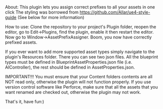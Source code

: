 About: 
This plugin lets you assign correct prefixes to all your assets in one click
The styling was borrowed from https://github.com/Allar/ue4-style-guide (See below for more information)

How to use: 
Clone the repository to your project's Plugin folder, reopen the editor,
go to Edit->Plugins, find the plugin, enable it then restart the editor.
Now go to Window->AssetPrefixAssigner. Boom, you now have correctly prefixed assets.

If you ever want to add more supported asset types simply navigate to the plugin's
Resources folder. There you can see two json files. All the blueprint types must be 
defined in BlueprintAssetProperties.json file (i.e. AIController), the rest should be defined in AssetProperties.json.

IMPORTANT!!!
You must ensure that your Content folders contents are all NOT read only, otherwise the plugin will not function properly.
If you use version control software like Perforce, make sure that all the assets that you want renamed are checked out, otherwise the plugin may not work.

That's it, have fun:)
